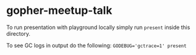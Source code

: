 # gopher-meetup-talk

To run presentation with playground locally simply run `present` inside this directory.

To see GC logs in output do the following:
`GODEBUG='gctrace=1' present`
